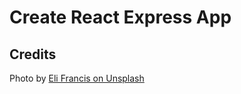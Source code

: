 # Create React Express App

## Credits

Photo by [Eli Francis on Unsplash](https://unsplash.com/photos/_M-DrbiNFa4)